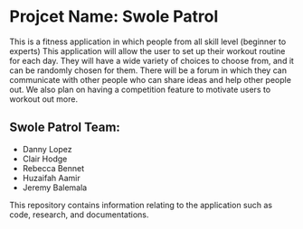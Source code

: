 # Projcet Name: Swole Patrol

This is a fitness application in which people from all skill level (beginner to experts)
This application will allow the user to set up their workout routine for each day.
They will have a wide variety of choices to choose from, and it can be randomly chosen for them.
There will be a forum in which they can communicate with other people who can share ideas and help
other people out. We also plan on having a competition feature to motivate users to workout out more.

## Swole Patrol Team:
* Danny Lopez
* Clair Hodge
* Rebecca Bennet
* Huzaifah Aamir     
* Jeremy Balemala

This repository contains information relating to the application such as code, research, and documentations.
